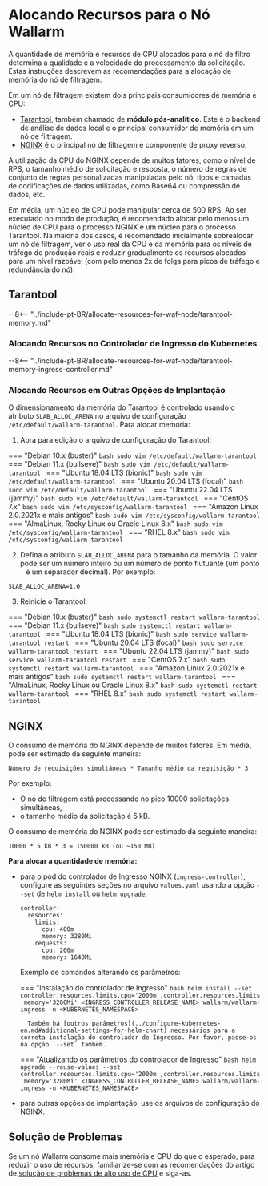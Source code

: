 # Alocando Recursos para o Nó Wallarm

A quantidade de memória e recursos de CPU alocados para o nó de filtro determina a qualidade e a velocidade do processamento da solicitação. Estas instruções descrevem as recomendações para a alocação de memória do nó de filtragem.

Em um nó de filtragem existem dois principais consumidores de memória e CPU:

* [Tarantool](#tarantool), também chamado de **módulo pós-analítico**. Este é o backend de análise de dados local e o principal consumidor de memória em um nó de filtragem.
* [NGINX](#nginx) é o principal nó de filtragem e componente de proxy reverso.

A utilização da CPU do NGINX depende de muitos fatores, como o nível de RPS, o tamanho médio de solicitação e resposta, o número de regras de conjunto de regras personalizadas manipuladas pelo nó, tipos e camadas de codificações de dados utilizadas, como Base64 ou compressão de dados, etc.

Em média, um núcleo de CPU pode manipular cerca de 500 RPS. Ao ser executado no modo de produção, é recomendado alocar pelo menos um núcleo de CPU para o processo NGINX e um núcleo para o processo Tarantool. Na maioria dos casos, é recomendado inicialmente sobrealocar um nó de filtragem, ver o uso real da CPU e da memória para os níveis de tráfego de produção reais e reduzir gradualmente os recursos alocados para um nível razoável (com pelo menos 2x de folga para picos de tráfego e redundância do nó).

## Tarantool

--8<-- "../include-pt-BR/allocate-resources-for-waf-node/tarantool-memory.md"

### Alocando Recursos no Controlador de Ingresso do Kubernetes

--8<-- "../include-pt-BR/allocate-resources-for-waf-node/tarantool-memory-ingress-controller.md"

### Alocando Recursos em Outras Opções de Implantação

O dimensionamento da memória do Tarantool é controlado usando o atributo `SLAB_ALLOC_ARENA` no arquivo de configuração `/etc/default/wallarm-tarantool`. Para alocar memória:

<ol start="1"><li>Abra para edição o arquivo de configuração do Tarantool:</li></ol>

=== "Debian 10.x (buster)"
    ```bash
    sudo vim /etc/default/wallarm-tarantool
    ```
=== "Debian 11.x (bullseye)"
    ```bash
    sudo vim /etc/default/wallarm-tarantool
    ```
=== "Ubuntu 18.04 LTS (bionic)"
    ```bash
    sudo vim /etc/default/wallarm-tarantool
    ```
=== "Ubuntu 20.04 LTS (focal)"
    ```bash
    sudo vim /etc/default/wallarm-tarantool
    ```
=== "Ubuntu 22.04 LTS (jammy)"
    ```bash
    sudo vim /etc/default/wallarm-tarantool
    ```
=== "CentOS 7.x"
    ```bash
    sudo vim /etc/sysconfig/wallarm-tarantool
    ```
=== "Amazon Linux 2.0.2021x e mais antigos"
    ```bash
    sudo vim /etc/sysconfig/wallarm-tarantool
    ```
=== "AlmaLinux, Rocky Linux ou Oracle Linux 8.x"
    ```bash
    sudo vim /etc/sysconfig/wallarm-tarantool
    ```
=== "RHEL 8.x"
    ```bash
    sudo vim /etc/sysconfig/wallarm-tarantool
    ```

<ol start="2"><li>Defina o atributo <code>SLAB_ALLOC_ARENA</code> para o tamanho da memória. O valor pode ser um número inteiro ou um número de ponto flutuante (um ponto <code>.</code> é um separador decimal). Por exemplo:</li></ol>

```
SLAB_ALLOC_ARENA=1.0
```

<ol start="3"><li>Reinicie o Tarantool:</li></ol>

=== "Debian 10.x (buster)"
    ```bash
    sudo systemctl restart wallarm-tarantool
    ```
=== "Debian 11.x (bullseye)"
    ```bash
    sudo systemctl restart wallarm-tarantool
    ```
=== "Ubuntu 18.04 LTS (bionic)"
    ```bash
    sudo service wallarm-tarantool restart
    ```
=== "Ubuntu 20.04 LTS (focal)"
    ```bash
    sudo service wallarm-tarantool restart
    ```
=== "Ubuntu 22.04 LTS (jammy)"
    ```bash
    sudo service wallarm-tarantool restart
    ```
=== "CentOS 7.x"
    ```bash
    sudo systemctl restart wallarm-tarantool
    ```
=== "Amazon Linux 2.0.2021x e mais antigos"
    ```bash
    sudo systemctl restart wallarm-tarantool
    ```
=== "AlmaLinux, Rocky Linux ou Oracle Linux 8.x"
    ```bash
    sudo systemctl restart wallarm-tarantool
    ```
=== "RHEL 8.x"
    ```bash
    sudo systemctl restart wallarm-tarantool
    ```

## NGINX

O consumo de memória do NGINX depende de muitos fatores. Em média, pode ser estimado da seguinte maneira:

```
Número de requisições simultâneas * Tamanho médio da requisição * 3
```

Por exemplo:

* O nó de filtragem está processando no pico 10000 solicitações simultâneas,
* o tamanho médio da solicitação é 5 kB.

O consumo de memória do NGINX pode ser estimado da seguinte maneira:

```
10000 * 5 kB * 3 = 150000 kB (ou ~150 MB)
```

**Para alocar a quantidade de memória:**

* para o pod do controlador de Ingresso NGINX (`ingress-controller`), configure as seguintes seções no arquivo `values.yaml` usando a opção `--set` de `helm install` ou `helm upgrade`:
    ```
    controller:
      resources:
        limits:
          cpu: 400m
          memory: 3280Mi
        requests:
          cpu: 200m
          memory: 1640Mi
    ```

    Exemplo de comandos alterando os parâmetros:

    === "Instalação do controlador de Ingresso"
        ```bash
        helm install --set controller.resources.limits.cpu='2000m',controller.resources.limits.memory='3280Mi' <INGRESS_CONTROLLER_RELEASE_NAME> wallarm/wallarm-ingress -n <KUBERNETES_NAMESPACE>
        ```

        Também há [outros parâmetros](../configure-kubernetes-en.md#additional-settings-for-helm-chart) necessários para a correta instalação do controlador de Ingresso. Por favor, passe-os na opção `--set` também.
    === "Atualizando os parâmetros do controlador de Ingresso"
        ```bash
        helm upgrade --reuse-values --set controller.resources.limits.cpu='2000m',controller.resources.limits.memory='3280Mi' <INGRESS_CONTROLLER_RELEASE_NAME> wallarm/wallarm-ingress -n <KUBERNETES_NAMESPACE>
        ```

* para outras opções de implantação, use os arquivos de configuração do NGINX.

## Solução de Problemas

Se um nó Wallarm consome mais memória e CPU do que o esperado, para reduzir o uso de recursos, familiarize-se com as recomendações do artigo de [solução de problemas de alto uso de CPU](../../faq/cpu.md) e siga-as.
